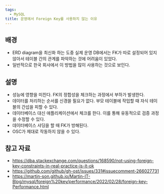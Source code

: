 ```yaml
---
tags:
  - MySQL
title: 운영에서 Foreign Key를 사용하지 않는 이유
---
```



## 배경

- ERD diagram을 최신화 하는 도중 실제 운영 DB에서는 FK가 따로 설정되어 있지 않아서 테이블 간의 관계를 파악하는 것에 어려움이 있었다.
- 일반적으로 한국 회사에서 이 방법을 많이 사용하는 것으로 보인다.

## 설명

- 성능에 영향을 미친다. FK의 정합성을 체크하는 과정에서 부하가 발생한다.
- 데이터를 처리하는 순서를 신경쓸 필요가 없다. 부모 테이블에 작업할 때 자식 테이블의 간섭을 피할 수 있다.
- 데이터베이스 대신 애플리케이션에서 체크를 한다. 이를 통해 유동적으로 검증 과정을 수정할 수 있다.
- 데이터베이스 샤딩을 할 때 FK가 방해된다.
- OSC가 제대로 작동하지 않을 수 있다.

## 참고 자료

- https://dba.stackexchange.com/questions/168590/not-using-foreign-key-constraints-in-real-practice-is-it-ok
- https://github.com/github/gh-ost/issues/331#issuecomment-266027731
- https://martin-son.github.io/Martin-IT-Blog/mysql/foreign%20key/performance/2022/02/28/foreign-key-Performance.html
